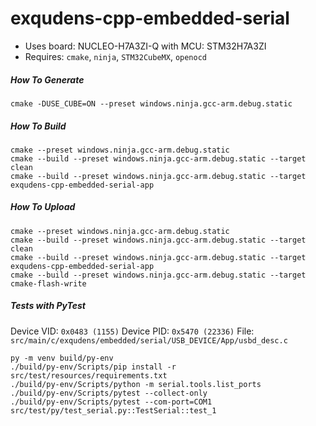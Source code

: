 # exqudens-cpp-embedded-serial

- Uses board: NUCLEO-H7A3ZI-Q with MCU: STM32H7A3ZI
- Requires: `cmake`, `ninja`, `STM32CubeMX`, `openocd`

##### How To Generate

```
cmake -DUSE_CUBE=ON --preset windows.ninja.gcc-arm.debug.static
```

##### How To Build

```
cmake --preset windows.ninja.gcc-arm.debug.static
cmake --build --preset windows.ninja.gcc-arm.debug.static --target clean
cmake --build --preset windows.ninja.gcc-arm.debug.static --target exqudens-cpp-embedded-serial-app
```

##### How To Upload

```
cmake --preset windows.ninja.gcc-arm.debug.static
cmake --build --preset windows.ninja.gcc-arm.debug.static --target clean
cmake --build --preset windows.ninja.gcc-arm.debug.static --target exqudens-cpp-embedded-serial-app
cmake --build --preset windows.ninja.gcc-arm.debug.static --target cmake-flash-write
```

##### Tests with PyTest

Device VID: `0x0483 (1155)`
Device PID: `0x5470 (22336)`
File: `src/main/c/exqudens/embedded/serial/USB_DEVICE/App/usbd_desc.c`

```
py -m venv build/py-env
./build/py-env/Scripts/pip install -r src/test/resources/requirements.txt
./build/py-env/Scripts/python -m serial.tools.list_ports
./build/py-env/Scripts/pytest --collect-only
./build/py-env/Scripts/pytest --com-port=COM1 src/test/py/test_serial.py::TestSerial::test_1
```
